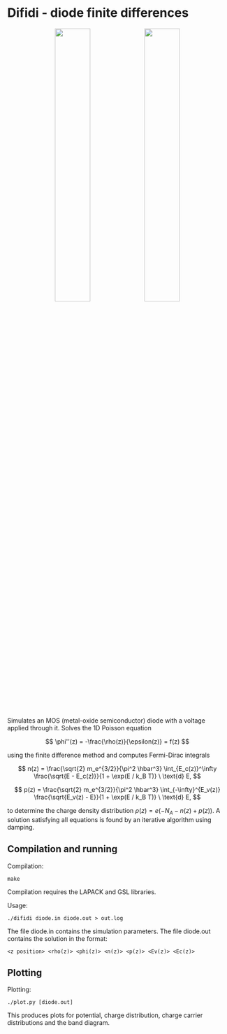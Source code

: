 # Difidi - diode finite differences

<p align="center">
<img src="https://user-images.githubusercontent.com/12766039/202579712-53da04ec-326b-469b-9a24-effe43711151.png" width=40% height=40%>
<img src="https://user-images.githubusercontent.com/12766039/202579720-01250d9e-66e9-41a7-9a86-767bc99ac90e.png" width=40% height=40%>
</p>

Simulates an MOS (metal-oxide semiconductor) diode with a voltage applied through it. Solves the 1D Poisson equation

$$
\phi''(z) = -\frac{\rho(z)}{\epsilon(z)} = f(z)
$$

using the finite difference method and computes Fermi-Dirac integrals

$$
n(z) = \frac{\sqrt{2} m_e^{3/2}}{\pi^2 \hbar^3} \int_{E_c(z)}^\infty \frac{\sqrt{E - E_c(z)}}{1 + \exp(E / k_B T)} \ \text{d} E,
$$

$$
p(z) = \frac{\sqrt{2} m_e^{3/2}}{\pi^2 \hbar^3} \int_{-\infty}^{E_v(z)} \frac{\sqrt{E_v(z) - E}}{1 + \exp(E / k_B T)} \ \text{d} E,
$$

to determine the charge density distribution $\rho(z) = e (-N_A - n(z) + p(z))$. A solution satisfying all equations is found by an iterative algorithm using damping.

## Compilation and running

Compilation:
```
make
```

Compilation requires the LAPACK and GSL libraries.

Usage:

```
./difidi diode.in diode.out > out.log
```

The file diode.in contains the simulation parameters. The file diode.out contains the solution in the format:
```
<z position> <rho(z)> <phi(z)> <n(z)> <p(z)> <Ev(z)> <Ec(z)>
```

## Plotting

Plotting:
```
./plot.py [diode.out]
```

This produces plots for potential, charge distribution, charge carrier distributions and the band diagram.

